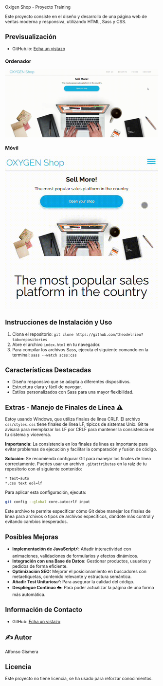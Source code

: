 Oxigen Shop - Proyecto Training

Este proyecto consiste en el diseño y desarrollo de una página web de ventas moderna y responsiva, utilizando HTML, Sass y CSS.

## Previsualización
* GitHub.io: [Echa un vistazo](https://alfonsogismera.github.io/Oxigen_Shop/)
### Ordenador
<p align="center">
  <img src="./img/Ordenador.gif" alt="Animación de la página principal">
</p>

### Móvil
<p align="center">
  <img src="./img/Movil.gif" alt="Animación de la página principal">
</p>

## Instrucciones de Instalación y Uso

1. Clona el repositorio: `git clone https://github.com/theodelrieu?tab=repositories`
2. Abre el archivo `index.html` en tu navegador.
3. Para compilar los archivos Sass, ejecuta el siguiente comando en la terminal: `sass --watch scss:css`

## Características Destacadas

* Diseño responsivo que se adapta a diferentes dispositivos.
* Estructura clara y fácil de navegar.
* Estilos personalizados con Sass para una mayor flexibilidad.

## Extras - Manejo de Finales de Línea ⚠️

Estoy usando Windows, que utiliza finales de línea CRLF. El archivo `css/styles.css` tiene finales de línea LF, típicos de sistemas Unix. Git te avisará para reemplazar los LF por CRLF para mantener la consistencia en tu sistema y viceversa.

**Importancia:** La consistencia en los finales de línea es importante para evitar problemas de ejecución y facilitar la comparación y fusión de código.

**Solución:** Se recomienda configurar Git para manejar los finales de línea correctamente. Puedes usar un archivo `.gitattributes` en la raíz de tu repositorio con el siguiente contenido:

```
* text=auto
*.css text eol=lf
```

Para aplicar esta configuración, ejecuta:
```bash
git config --global core.autocrlf input
```

Este archivo te permite especificar cómo Git debe manejar los finales de línea para archivos o tipos de archivos específicos, dándote más control y evitando cambios inesperados.

## Posibles Mejoras

* **Implementación de JavaScript⚡:** Añadir interactividad con animaciones, validaciones de formularios y efectos dinámicos.
* **Integración con una Base de Datos:** Gestionar productos, usuarios y pedidos de forma eficiente.
* **Optimización SEO:** Mejorar el posicionamiento en buscadores con metaetiquetas, contenido relevante y estructura semántica.
* **Añadir Test Unitarios✅:** Para asegurar la calidad del código.
* **Despliegue Continuo ☁️:** Para poder actualizar la página de una forma más automática.

## Información de Contacto

* GitHub: [Echa un vistazo](https://github.com/AlfonsoGismera)

## ✍️ Autor

Alfonso Gismera

## Licencia

Este proyecto no tiene licencia, se ha usado para reforzar conocimientos.

